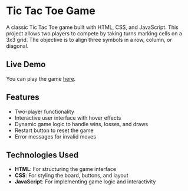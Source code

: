 # Tic Tac Toe Game

A classic Tic Tac Toe game built with HTML, CSS, and JavaScript. This project allows two players to compete by taking turns marking cells on a 3x3 grid. The objective is to align three symbols in a row, column, or diagonal.

## Live Demo
You can play the game [here](https://onurdemirk.github.io/tic-tac-toe/).

## Features
- Two-player functionality
- Interactive user interface with hover effects
- Dynamic game logic to handle wins, losses, and draws
- Restart button to reset the game
- Error messages for invalid moves

## Technologies Used
- **HTML**: For structuring the game interface
- **CSS**: For styling the board, buttons, and layout
- **JavaScript**: For implementing game logic and interactivity
